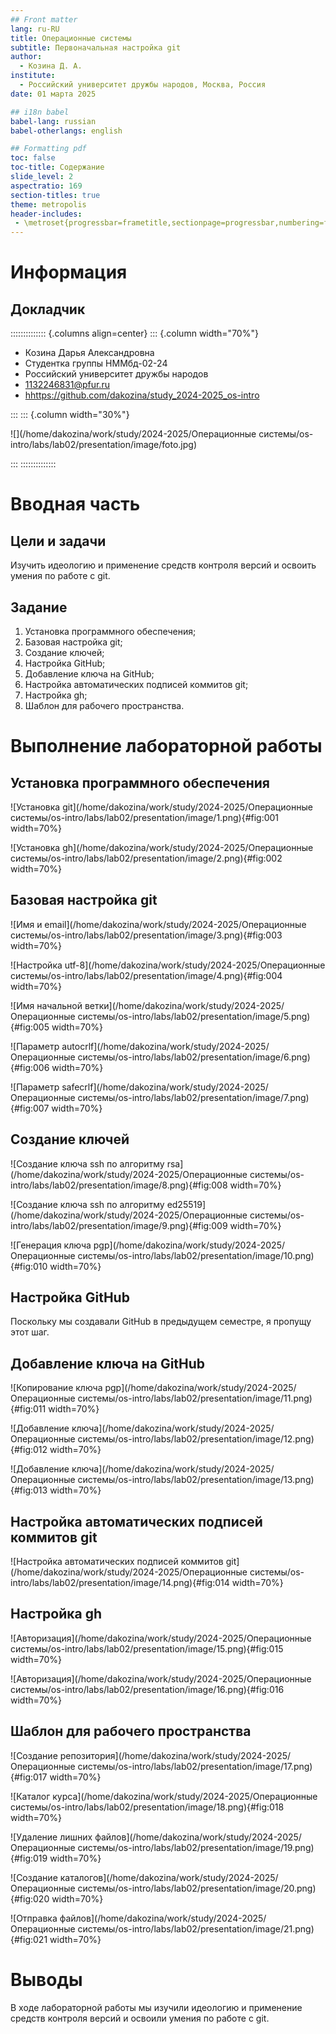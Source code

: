 ```yaml
---
## Front matter
lang: ru-RU
title: Операционные системы
subtitle: Первоначальная настройка git
author:
  - Козина Д. А.
institute:
  - Российский университет дружбы народов, Москва, Россия
date: 01 марта 2025

## i18n babel
babel-lang: russian
babel-otherlangs: english

## Formatting pdf
toc: false
toc-title: Содержание
slide_level: 2
aspectratio: 169
section-titles: true
theme: metropolis
header-includes:
 - \metroset{progressbar=frametitle,sectionpage=progressbar,numbering=fraction}
---
```


# Информация

## Докладчик

:::::::::::::: {.columns align=center}
::: {.column width="70%"}

  * Козина Дарья Александровна
  * Студентка группы НММбд-02-24
  * Российский университет дружбы народов
  * [1132246831@pfur.ru](mailto:1132246831@pfur.ru)
  * <hhttps://github.com/dakozina/study_2024-2025_os-intro>

:::
::: {.column width="30%"}

![](/home/dakozina/work/study/2024-2025/Операционные системы/os-intro/labs/lab02/presentation/image/foto.jpg)

:::
::::::::::::::

# Вводная часть

## Цели и задачи

Изучить идеологию и применение средств контроля версий и освоить умения по работе с git.

## Задание

1. Установка программного обеспечения;
2. Базовая настройка git;
3. Создание ключей;
4. Настройка GitHub;
5. Добавление ключа на GitHub;
6. Настройка автоматических подписей коммитов git;
7. Настройка gh;
8. Шаблон для рабочего пространства.

# Выполнение лабораторной работы

## Установка программного обеспечения

![Установка git](/home/dakozina/work/study/2024-2025/Операционные системы/os-intro/labs/lab02/presentation/image/1.png){#fig:001 width=70%} 

![Установка gh](/home/dakozina/work/study/2024-2025/Операционные системы/os-intro/labs/lab02/presentation/image/2.png){#fig:002 width=70%}

## Базовая настройка git

![Имя и email](/home/dakozina/work/study/2024-2025/Операционные системы/os-intro/labs/lab02/presentation/image/3.png){#fig:003 width=70%}

![Настройка utf-8](/home/dakozina/work/study/2024-2025/Операционные системы/os-intro/labs/lab02/presentation/image/4.png){#fig:004 width=70%}

![Имя начальной ветки](/home/dakozina/work/study/2024-2025/Операционные системы/os-intro/labs/lab02/presentation/image/5.png){#fig:005 width=70%}

![Параметр autocrlf](/home/dakozina/work/study/2024-2025/Операционные системы/os-intro/labs/lab02/presentation/image/6.png){#fig:006 width=70%}

![Параметр safecrlf](/home/dakozina/work/study/2024-2025/Операционные системы/os-intro/labs/lab02/presentation/image/7.png){#fig:007 width=70%}

## Создание ключей

![Создание ключа ssh по алгоритму rsa](/home/dakozina/work/study/2024-2025/Операционные системы/os-intro/labs/lab02/presentation/image/8.png){#fig:008 width=70%}

![Создание ключа ssh по алгоритму ed25519](/home/dakozina/work/study/2024-2025/Операционные системы/os-intro/labs/lab02/presentation/image/9.png){#fig:009 width=70%}

![Генерация ключа pgp](/home/dakozina/work/study/2024-2025/Операционные системы/os-intro/labs/lab02/presentation/image/10.png){#fig:010 width=70%}

## Настройка GitHub

Поскольку мы создавали GitHub в предыдущем семестре, я пропущу этот шаг.

## Добавление ключа на GitHub

![Копирование ключа pgp](/home/dakozina/work/study/2024-2025/Операционные системы/os-intro/labs/lab02/presentation/image/11.png){#fig:011 width=70%}

![Добавление ключа](/home/dakozina/work/study/2024-2025/Операционные системы/os-intro/labs/lab02/presentation/image/12.png){#fig:012 width=70%}

![Добавление ключа](/home/dakozina/work/study/2024-2025/Операционные системы/os-intro/labs/lab02/presentation/image/13.png){#fig:013 width=70%}

## Настройка автоматических подписей коммитов git

![Настройка автоматических подписей коммитов git](/home/dakozina/work/study/2024-2025/Операционные системы/os-intro/labs/lab02/presentation/image/14.png){#fig:014 width=70%}

## Настройка gh

![Авторизация](/home/dakozina/work/study/2024-2025/Операционные системы/os-intro/labs/lab02/presentation/image/15.png){#fig:015 width=70%}

![Авторизация](/home/dakozina/work/study/2024-2025/Операционные системы/os-intro/labs/lab02/presentation/image/16.png){#fig:016 width=70%}

## Шаблон для рабочего пространства

![Создание репозитория](/home/dakozina/work/study/2024-2025/Операционные системы/os-intro/labs/lab02/presentation/image/17.png){#fig:017 width=70%}

![Каталог курса](/home/dakozina/work/study/2024-2025/Операционные системы/os-intro/labs/lab02/presentation/image/18.png){#fig:018 width=70%}

![Удаление лишних файлов](/home/dakozina/work/study/2024-2025/Операционные системы/os-intro/labs/lab02/presentation/image/19.png){#fig:019 width=70%}

![Создание каталогов](/home/dakozina/work/study/2024-2025/Операционные системы/os-intro/labs/lab02/presentation/image/20.png){#fig:020 width=70%}

![Отправка файлов](/home/dakozina/work/study/2024-2025/Операционные системы/os-intro/labs/lab02/presentation/image/21.png){#fig:021 width=70%}

# Выводы

В ходе лабораторной работы мы изучили идеологию и применение средств контроля версий и освоили умения по работе с git.


